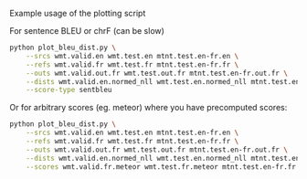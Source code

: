 Example usage of the plotting script

For sentence BLEU or chrF (can be slow)

```bash
python plot_bleu_dist.py \
    --srcs wmt.valid.en wmt.test.en mtnt.test.en-fr.en \
    --refs wmt.valid.fr wmt.test.fr mtnt.test.en-fr.fr \
    --outs wmt.valid.out.fr wmt.test.out.fr mtnt.test.en-fr.out.fr \
    --dists wmt.valid.en.normed_nll wmt.test.en.normed_nll mtnt.test.en-fr.en.normed_nll \
    --score-type sentbleu
```

Or for arbitrary scores (eg. meteor) where you have precomputed scores:

```bash
python plot_bleu_dist.py \
    --srcs wmt.valid.en wmt.test.en mtnt.test.en-fr.en \
    --refs wmt.valid.fr wmt.test.fr mtnt.test.en-fr.fr \
    --outs wmt.valid.out.fr wmt.test.out.fr mtnt.test.en-fr.out.fr \
    --dists wmt.valid.en.normed_nll wmt.test.en.normed_nll mtnt.test.en-fr.en.normed_nll \
    --scores wmt.valid.fr.meteor wmt.test.fr.meteor mtnt.test.en-fr.fr.meteor
```
    
